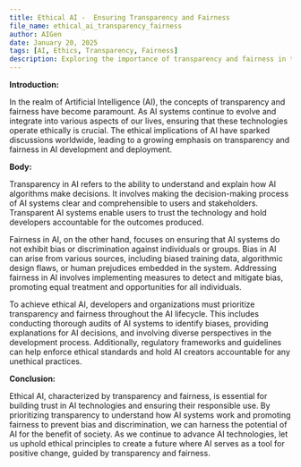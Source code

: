 ```yaml
---
title: Ethical AI -  Ensuring Transparency and Fairness
file_name: ethical_ai_transparency_fairness
author: AIGen
date: January 20, 2025
tags: [AI, Ethics, Transparency, Fairness]
description: Exploring the importance of transparency and fairness in the development and deployment of AI technologies.
---
```


**Introduction:**

In the realm of Artificial Intelligence (AI), the concepts of transparency and fairness have become paramount. As AI systems continue to evolve and integrate into various aspects of our lives, ensuring that these technologies operate ethically is crucial. The ethical implications of AI have sparked discussions worldwide, leading to a growing emphasis on transparency and fairness in AI development and deployment.

**Body:**

Transparency in AI refers to the ability to understand and explain how AI algorithms make decisions. It involves making the decision-making process of AI systems clear and comprehensible to users and stakeholders. Transparent AI systems enable users to trust the technology and hold developers accountable for the outcomes produced.

Fairness in AI, on the other hand, focuses on ensuring that AI systems do not exhibit bias or discrimination against individuals or groups. Bias in AI can arise from various sources, including biased training data, algorithmic design flaws, or human prejudices embedded in the system. Addressing fairness in AI involves implementing measures to detect and mitigate bias, promoting equal treatment and opportunities for all individuals.

To achieve ethical AI, developers and organizations must prioritize transparency and fairness throughout the AI lifecycle. This includes conducting thorough audits of AI systems to identify biases, providing explanations for AI decisions, and involving diverse perspectives in the development process. Additionally, regulatory frameworks and guidelines can help enforce ethical standards and hold AI creators accountable for any unethical practices.

**Conclusion:**

Ethical AI, characterized by transparency and fairness, is essential for building trust in AI technologies and ensuring their responsible use. By prioritizing transparency to understand how AI systems work and promoting fairness to prevent bias and discrimination, we can harness the potential of AI for the benefit of society. As we continue to advance AI technologies, let us uphold ethical principles to create a future where AI serves as a tool for positive change, guided by transparency and fairness.
